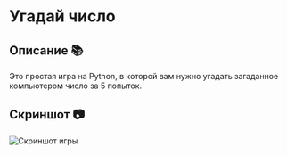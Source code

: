 # Угадай число 
## Описание 📚
Это простая игра на Python, в которой вам нужно угадать загаданное компьютером число за 5 попыток.

## Скриншот 📷

![Скриншот игры](https://github.com/user-attachments/assets/303bf269-ffb1-42f2-aee0-48ac25449906)

